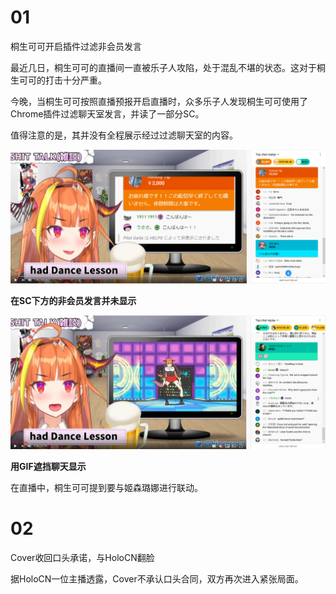 # 01 

桐生可可开启插件过滤非会员发言

最近几日，桐生可可的直播间一直被乐子人攻陷，处于混乱不堪的状态。这对于桐生可可的打击十分严重。

今晚，当桐生可可按照直播预报开启直播时，众多乐子人发现桐生可可使用了Chrome插件过滤聊天室发言，并读了一部分SC。

值得注意的是，其并没有全程展示经过过滤聊天室的内容。

![仅显示会员发言](img-chitchat-20201027-membership-and-sc.png)

**在SC下方的非会员发言并未显示**

![用GIF遮挡聊天显示](img-chitchat-20201027-gif-instead-of-chat.png)

**用GIF遮挡聊天显示**

在直播中，桐生可可提到要与姬森璐娜进行联动。

# 02 

Cover收回口头承诺，与HoloCN翻脸

据HoloCN一位主播透露，Cover不承认口头合同，双方再次进入紧张局面。